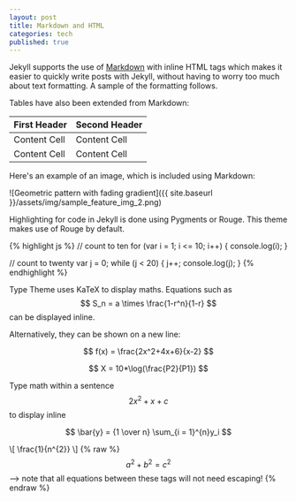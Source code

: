 ```yaml
---
layout: post
title: Markdown and HTML
categories: tech
published: true
---
```


Jekyll supports the use of [Markdown](http://daringfireball.net/projects/markdown/syntax) with inline HTML tags which makes it easier to quickly write posts with Jekyll, without having to worry too much about text formatting. A sample of the formatting follows.

Tables have also been extended from Markdown:

First Header  | Second Header
------------- | -------------
Content Cell  | Content Cell
Content Cell  | Content Cell

Here's an example of an image, which is included using Markdown:

![Geometric pattern with fading gradient]({{ site.baseurl }}/assets/img/sample_feature_img_2.png)

Highlighting for code in Jekyll is done using Pygments or Rouge. This theme makes use of Rouge by default.

{% highlight js %}
// count to ten
for (var i = 1; i <= 10; i++) {
    console.log(i);
}

// count to twenty
var j = 0;
while (j < 20) {
    j++;
    console.log(j);
}
{% endhighlight %}

Type Theme uses KaTeX to display maths. Equations such as $$ S_n = a \times \frac{1-r^n}{1-r} $$ can be displayed inline.

Alternatively, they can be shown on a new line:

$$ f(x) = \frac{2x^2+4x+6}{x-2} $$
  
$$
  X = 10*\log(\frac{P2}{P1})
$$

Type math within a sentence $$2x^2 + x + c$$ to display inline  

$$
  \bar{y} = {1 \over n} \sum_{i = 1}^{n}y_i
$$

\\[ \frac{1}{n^{2}} \\]
 {% raw %}
  $$a^2 + b^2 = c^2$$ --> note that all equations between these tags will not need escaping! 
 {% endraw %}
